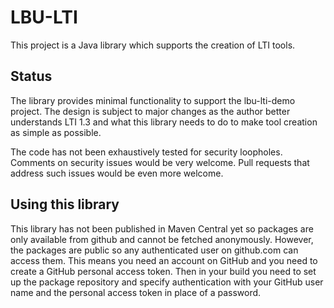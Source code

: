 # LBU-LTI

This project is a Java library which supports the creation of LTI tools.

##  Status

The library provides minimal functionality to support the lbu-lti-demo project. The design is subject to major changes as the author better understands LTI 1.3 and what this library needs to do to make tool creation as simple as possible.

The code has not been exhaustively tested for security loopholes. Comments on security issues would be very welcome. Pull requests that address such issues would be even more welcome.

## Using this library

This library has not been published in Maven Central yet so packages are only available from github and cannot be fetched anonymously. However, the packages are public so any authenticated user on github.com can access them. This means you need an account on GitHub and you need to create a GitHub personal access token. Then in your build you need to set up the package repository and specify authentication with your GitHub user name and the personal access token in place of a password. 
